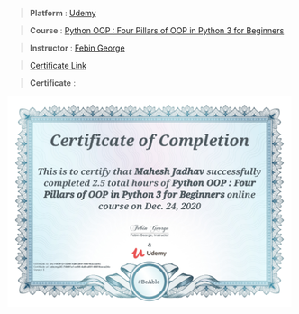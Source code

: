 
> **Platform** : [Udemy](https://www.udemy.com/)

> **Course** : [Python OOP : Four Pillars of OOP in Python 3 for Beginners](https://www.udemy.com/course/python-oops-beginners/)

> **Instructor** : [Febin George](https://www.udemy.com/user/febin-5/)

> <a target="_blank" href="https://udemy-certificate.s3.amazonaws.com/image/UC-74fc91a1-ed55-4a8f-a001-65016acca24c.jpg">Certificate Link</a>

> **Certificate** : 

<img src="./Certificates/Udemy/PythonOOP.jpg">
